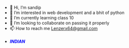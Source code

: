 - 👋 Hi, I’m sandip
- 👀 I’m interested in web development and a bhit of python
- 🌱 I’m currently learning class 10
- 💞️ I’m looking to collaborate on passing it properly 
- 📫 How to reach me Lenzerx64@gmail.com 
- <h5 style="color: blue;" >INDIAN</h5>

<!---
Lunzurh/Lunzurh is a ✨ special ✨ repository because its `README.md` (this file) appears on your GitHub profile.
You can click the Preview link to take a look at your changes.
--->

